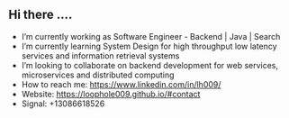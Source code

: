 ## Hi there ....

* I’m currently working as Software Engineer - Backend | Java | Search
* I’m currently learning System Design for high throughput low latency services and information retrieval systems
* I’m looking to collaborate on backend development for web services, microservices and distributed computing
* How to reach me: https://www.linkedin.com/in/lh009/
* Website: https://loophole009.github.io/#contact
* Signal: +13086618526            
